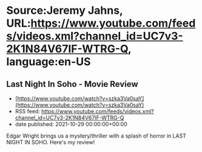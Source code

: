 # Source:Jeremy Jahns, URL:https://www.youtube.com/feeds/videos.xml?channel_id=UC7v3-2K1N84V67IF-WTRG-Q, language:en-US

## Last Night In Soho - Movie Review
 - [https://www.youtube.com/watch?v=szka3Va0saY](https://www.youtube.com/watch?v=szka3Va0saY)
 - RSS feed: https://www.youtube.com/feeds/videos.xml?channel_id=UC7v3-2K1N84V67IF-WTRG-Q
 - date published: 2021-10-29 00:00:00+00:00

Edgar Wright brings us a mystery/thriller with a splash of horror in LAST NIGHT IN SOHO. Here's my review!

